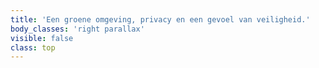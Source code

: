 ```yaml
---
title: 'Een groene omgeving, privacy en een gevoel van veiligheid.'
body_classes: 'right parallax'
visible: false
class: top
---
```


